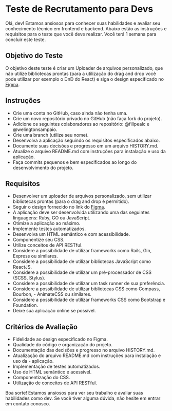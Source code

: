 # Teste de Recrutamento para Devs

Olá, dev! Estamos ansiosos para conhecer suas habilidades e avaliar seu conhecimento técnico em frontend e backend. Abaixo estão as instruções e requisitos para o teste que você deve realizar. Você terá 1 semana para concluir este teste.

## Objetivo do Teste

O objetivo deste teste é criar um Uploader de arquivos personalizado, que não utilize bibliotecas prontas (para a utilização do drag and drop você pode utilizar por exemplo o DnD do React) e siga o design especificado no [Figma](https://www.figma.com/file/DUa9yWJwVKZlhcJhPMAULu/Uploader-Test?type=design&node-id=0-1).

## Instruções

- Crie uma conta no GitHub, caso ainda não tenha uma.
- Crie um novo repositório privado no GitHub (não faça fork do projeto).
- Adicione os seguintes colaboradores ao repositório: @filipealc e @welingtonsampaio.
- Crie uma branch (utilize seu nome).
- Desenvolva a aplicação seguindo os requisitos especificados abaixo.
- Documente suas decisões e progresso em um arquivo HISTORY.md.
- Atualize o arquivo README.md com instruções para instalação e uso da aplicação.
- Faça commits pequenos e bem especificados ao longo do desenvolvimento do projeto.

## Requisitos

- Desenvolver um uploader de arquivos personalizado, sem utilizar bibliotecas prontas (para o drag and drop é permitido).
- Seguir o design fornecido no link do [Figma](https://www.figma.com/file/DUa9yWJwVKZlhcJhPMAULu/Uploader-Test?type=design&node-id=0-1).
- A aplicação deve ser desenvolvida utilizando uma das seguintes linguagens: Ruby, GO ou JavaScript.
- Otimize a aplicação ao máximo.
- Implemente testes automatizados.
- Desenvolva um HTML semântico e com acessibilidade.
- Componentize seu CSS.
- Utilize conceitos de API RESTful.
- Considere a possibilidade de utilizar frameworks como Rails, Gin, Express ou similares.
- Considere a possibilidade de utilizar bibliotecas JavaScript como ReactJS.
- Considere a possibilidade de utilizar um pré-processador de CSS (SCSS, Stylus).
- Considere a possibilidade de utilizar um task runner de sua preferência.
- Considere a possibilidade de utilizar bibliotecas CSS como Compass, Bourbon, - AnimateCSS ou similares.
- Considere a possibilidade de utilizar frameworks CSS como Bootstrap e Foundation.
- Deixe sua aplicação online se possível.

## Critérios de Avaliação

- Fidelidade ao design especificado no Figma.
- Qualidade do código e organização do projeto.
- Documentação das decisões e progresso no arquivo HISTORY.md.
- Atualização do arquivo README.md com instruções para instalação e uso da - aplicação.
- Implementação de testes automatizados.
- Uso de HTML semântico e acessível.
- Componentização do CSS.
- Utilização de conceitos de API RESTful.

Boa sorte! Estamos ansiosos para ver seu trabalho e avaliar suas habilidades como dev. Se você tiver alguma dúvida, não hesite em entrar em contato conosco.
